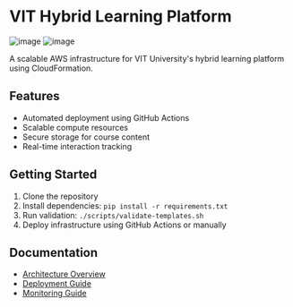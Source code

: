# VIT Hybrid Learning Platform

![image](https://github.com/user-attachments/assets/4bcbd2be-915c-4772-a96c-d3891cbd1715)
![image](https://github.com/user-attachments/assets/c9788383-c5f3-4c5d-afd9-594e1313a960)


A scalable AWS infrastructure for VIT University's hybrid learning platform using CloudFormation.

## Features
- Automated deployment using GitHub Actions
- Scalable compute resources
- Secure storage for course content
- Real-time interaction tracking

## Getting Started
1. Clone the repository
2. Install dependencies: `pip install -r requirements.txt`
3. Run validation: `./scripts/validate-templates.sh`
4. Deploy infrastructure using GitHub Actions or manually

## Documentation
- [Architecture Overview](docs/architecture.md)
- [Deployment Guide](docs/deployment.md)
- [Monitoring Guide](docs/monitoring.md)

